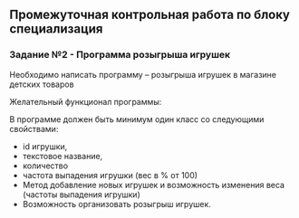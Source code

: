 ## Промежуточная контрольная работа по блоку специализация
### Задание №2 - Программа розыгрыша игрушек
Необходимо написать программу – розыгрыша игрушек в магазине детских товаров

Желательный функционал программы:

В программе должен быть минимум один класс со следующими свойствами:

- id игрушки,
- текстовое название,
- количество
- частота выпадения игрушки (вес в % от 100)
- Метод добавление новых игрушек и возможность изменения веса (частоты выпадения игрушки)
- Возможность организовать розыгрыш игрушек.